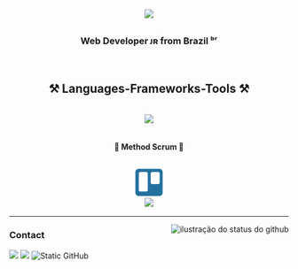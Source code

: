 <h1 align="center">
    <img src="https://readme-typing-svg.herokuapp.com/?font=Righteous&size=35&center=true&vCenter=true&width=500&height=70&duration=4000&lines=Hi+There!+👋;+I'm+Gustavo+Petta!;" />
</h1>

<h3 align="center"> Web Developer ᴊʀ from Brazil ᵇʳ</h3>

<br/>


<h2 align="center">⚒️ Languages-Frameworks-Tools ⚒️</h2>
<br/>
<div align="center">
    <img src="https://skillicons.dev/icons?i=figma,github,git,vscode,html,css,bootstrap,javascript,react,mysql,idea,java,spring,python,wordpress" />
</div>
<br/>
<p height="100px" align="center"><strong>🤝 Method Scrum 🤝</strong></p>
<br/>
<div align="center">
    <img height="50em" src="https://github.com/CR10L02k/imagens/blob/main/icons/trello/trello-plain.svg"/>
</div>
<div align="center">
    <img src="https://skillicons.dev/icons?i=github,git,discord,notion,obsidian" />
</div>

---


<img align='right' src="https://github-readme-stats.vercel.app/api?username=PettaDev&show_icons=true&title_color=783c00&text_color=af552e&icon_color=783c00&bg_color=f8efd4&cache_seconds=2300" alt="ilustração do status do github">

### Contact

 
<a href = "mailto:gustavo.teixeira0210@gmail.com"><img src="https://img.shields.io/badge/Gmail-D14836?style=for-the-badge&logo=gmail&logoColor=white" target="_blank"></a>
<a href="https://www.linkedin.com/in/gustavoteixeira2005/" target="_blank"><img src="https://img.shields.io/badge/-LinkedIn-%230077B5?style=for-the-badge&logo=linkedin&logoColor=white" target="_blank"></a> 
<img src="https://img.shields.io/static/v1?label=Overview&message=PettaDEV&color=f8efd4&style=for-the-badge&logo=GitHub" alt="Static GitHub">

